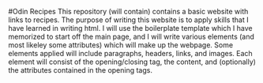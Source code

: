 #Odin Recipes
This repository (will contain) contains a basic website with links to recipes. The purpose of writing this website
is to apply skills that I have learned in writing html. I will use the boilerplate template which I have memorized 
to start off the main page, and I will write various elements (and most likeley some attributes) which will make up
the webpage. Some elements applied will include paragraphs, headers, links, and images. Each element will consist of
the opening/closing tag, the content, and (optionally) the attributes contained in the opening tags.
